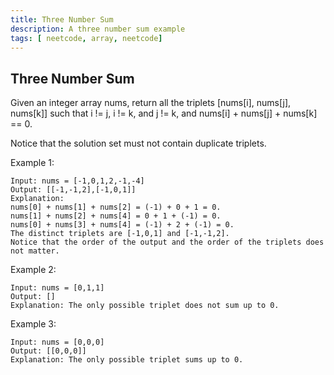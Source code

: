 ```yaml
---
title: Three Number Sum
description: A three number sum example
tags: [ neetcode, array, neetcode]
---
```


## Three Number Sum

Given an integer array nums, return all the triplets [nums[i], nums[j], nums[k]] such that i != j, i != k, and j != k, and nums[i] + nums[j] + nums[k] == 0.

Notice that the solution set must not contain duplicate triplets.

 

Example 1:
```
Input: nums = [-1,0,1,2,-1,-4]
Output: [[-1,-1,2],[-1,0,1]]
Explanation: 
nums[0] + nums[1] + nums[2] = (-1) + 0 + 1 = 0.
nums[1] + nums[2] + nums[4] = 0 + 1 + (-1) = 0.
nums[0] + nums[3] + nums[4] = (-1) + 2 + (-1) = 0.
The distinct triplets are [-1,0,1] and [-1,-1,2].
Notice that the order of the output and the order of the triplets does not matter.
```

Example 2:

```
Input: nums = [0,1,1]
Output: []
Explanation: The only possible triplet does not sum up to 0.
```

Example 3:

```
Input: nums = [0,0,0]
Output: [[0,0,0]]
Explanation: The only possible triplet sums up to 0.
```



